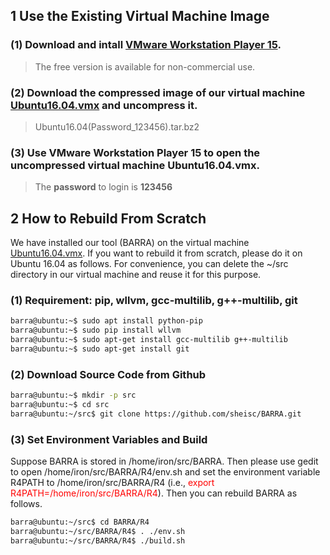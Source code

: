 ## 1 Use the Existing Virtual Machine Image

### (1)  Download and intall [VMware Workstation Player 15](https://www.vmware.com/products/workstation-player/workstation-player-evaluation.html). 
	 
> The free version is available for non-commercial use. 

### (2) Download the compressed image of our virtual machine [Ubuntu16.04.vmx](https://drive.google.com/file/d/1MnK8p9TcZIYDOr9hZKJOoL50cldv0J7W/view?usp=sharing)  and uncompress it.

> Ubuntu16.04(Password_123456).tar.bz2

### (3) Use VMware Workstation Player 15 to open the uncompressed virtual machine Ubuntu16.04.vmx.

> The **password** to login is **123456**



## 2 How to Rebuild From Scratch

We have installed our tool (BARRA) on the virtual machine [Ubuntu16.04.vmx](https://drive.google.com/file/d/1MnK8p9TcZIYDOr9hZKJOoL50cldv0J7W/view?usp=sharing).
If you want to rebuild it from scratch, please do it on Ubuntu 16.04 as follows.
For convenience, you can delete the ~/src directory in our virtual machine and reuse it for this purpose.

### (1) Requirement:  pip, wllvm, gcc-multilib, g++-multilib, git 

```sh
barra@ubuntu:~$ sudo apt install python-pip
barra@ubuntu:~$ sudo pip install wllvm
barra@ubuntu:~$ sudo apt-get install gcc-multilib g++-multilib
barra@ubuntu:~$ sudo apt-get install git
```
 
### (2) Download Source Code from Github

```sh
barra@ubuntu:~$ mkdir -p src
barra@ubuntu:~$ cd src
barra@ubuntu:~/src$ git clone https://github.com/sheisc/BARRA.git
```


### (3) Set Environment Variables and Build 

Suppose BARRA is stored in /home/iron/src/BARRA.
Then please use gedit to open /home/iron/src/BARRA/R4/env.sh and 
set the environment variable R4PATH to /home/iron/src/BARRA/R4
(i.e., <span style="color:red">export R4PATH=/home/iron/src/BARRA/R4</span>).
Then you can rebuild BARRA as follows.



```sh
barra@ubuntu:~/src$ cd BARRA/R4
barra@ubuntu:~/src/BARRA/R4$ . ./env.sh 
barra@ubuntu:~/src/BARRA/R4$ ./build.sh
```

